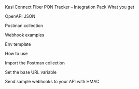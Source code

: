 Kasi Connect Fiber PON Tracker – Integration Pack
What you get

OpenAPI JSON

Postman collection

Webhook examples

Env template

How to use

Import the Postman collection

Set the base URL variable

Send sample webhooks to your API with HMAC

